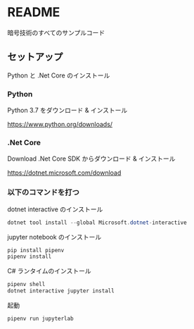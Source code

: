 # README

暗号技術のすべてのサンプルコード

## セットアップ

Python と .Net Core のインストール

### Python

Python 3.7 をダウンロード & インストール

https://www.python.org/downloads/

### .Net Core

Download .Net Core SDK からダウンロード & インストール

https://dotnet.microsoft.com/download


### 以下のコマンドを打つ

dotnet interactive のインストール

```ps1
dotnet tool install --global Microsoft.dotnet-interactive
```

jupyter notebook のインストール

```ps1
pip install pipenv
pipenv install
```

C# ランタイムのインストール

```ps1
pipenv shell
dotnet interactive jupyter install
```

起動

```ps1
pipenv run jupyterlab
```

